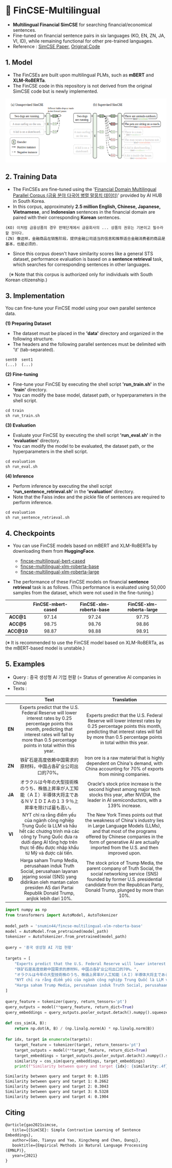 # 🍊 FinCSE-Multilingual
- **Multilingual Financial SimCSE** for searching financial/economical sentences.
- Fine-tuned on financial sentence pairs in six languages (KO, EN, ZN, JA, VI, ID), while remaining functional for other pre-trained languages.
- Reference : [SimCSE Paper](https://aclanthology.org/2021.emnlp-main.552/), [Original Code](https://github.com/princeton-nlp/SimCSE)


## 1. Model
- The FinCSEs are built upon multilingual PLMs, such as **mBERT** and **XLM-RoBERTa**.
- The FinCSE code in this repository is not derived from the original SimCSE code but is newly implemented.

<img src="simcse.PNG" alt="example image" width="600" height="200"/>

## 2. Training Data
- The FinCSEs are fine-tuned using the '[Financial Domain Multilingual Parallel Corpus (금융 분야 다국어 병렬 말뭉치 데이터)](https://aihub.or.kr/aihubdata/data/view.do?currMenu=&topMenu=&aihubDataSe=data&dataSetSn=71782)' provided by AI HUB in South Korea.
- In this corpus, approximately **2.5 million English, Chinese, Japanese, Vietnamese**, and **Indonesian** sentences in the financial domain are paired with their corresponding **Korean** sentences.
```
(KO) 이처럼 금융상품의 경우 판매단계에서 금융회사의 ... 상품의 권유는 기본이고 필수라 할 것이다.
(ZN) 像这样，金融商品在销售阶段，提供金融公司适当的信息和推荐适合金融消费者的商品是基本，也是必须的.
```
- Since this corpus doesn't have similarity scores like a general STS dataset, performance evaluation is based on a **sentence retrieval** task, which searches for corresponding sentences in other languages.

&nbsp;&nbsp; (※ Note that this corpus is authorized only for individuals with South Korean citizenship.)


## 3. Implementation
You can fine-tune your FinCSE model using your own parallel sentence data.

**(1) Preparing Dataset**
- The dataset must be placed in the **'data'** directory and organized in the following structure.
- The headers and the following parallel sentences must be delimited with '\t' (tab-separated).
```
sent0  sent1
(...)  (...)
```

**(2) Fine-tuning**
- Fine-tune your FinCSE by executing the shell script **'run_train.sh'** in the **'train'** directory.
- You can modify the base model, dataset path, or hyperparameters in the shell script.
```
cd train
sh run_train.sh
```

**(3) Evaluation**
- Evaluate your FinCSE by executing the shell script **'run_eval.sh'** in the **'evaluation'** directory.
- You can modify the model to be evaluated, the dataset path, or the hyperparameters in the shell script.
```
cd evaluation
sh run_eval.sh
```

**(4) Inference**
- Perform inference by executing the shell script **'run_sentence_retrieval.sh'** in the **'evaluation'** directory.
- Note that the Faiss index and the pickle file of sentences are required to perform inference.
```
cd evaluation
sh run_sentence_retrieval.sh
```

## 4. Checkpoints
- You can use FinCSE models based on mBERT and XLM-RoBERTa by downloading them from **HuggingFace**.
  - [fincse-multilingual-bert-cased](https://huggingface.co/snumin44/fincse-multilingual-bert-cased)  
  - [fincse-multilingual-xlm-roberta-base](fincse-multilingual-xlm-roberta-base)
  - [fincse-multilingual-xlm-roberta-large](https://huggingface.co/snumin44/fincse-multilingual-xlm-roberta-large)

- The performance of these FinCSE models on financial **sentence retrieval** task is as follows. (This performance is evaluated using 50,000 samples from the dataset, which were not used in the fine-tuning.)

||FinCSE-mbert-cased|FinCSE-xlm-roberta-base|FinCSE-xlm-roberta-large|
|:---:|:---:|:---:|:---:|
|**ACC@1**|97.14|97.24|97.75|
|**ACC@5**|98.75|98.76|98.86|
|**ACC@10**|98.87|98.88|98.91|

(※ It is recommended to use the FinCSE model based on XLM-RoBERTa, as the mBERT-based model is unstable.)


## 5. Examples
- Query : 중국 생성형 AI 기업 현황 (= Status of generative AI companies in China)
- Texts :

||Text|Translation|
|:---:|:---:|:---:|
|**EN**|Experts predict that the U.S. Federal Reserve will lower interest rates by 0.25 percentage points this month, predicting that interest rates will fall by more than 0.5 percentage points in total within this year.|Experts predict that the U.S. Federal Reserve will lower interest rates by 0.25 percentage points this month, predicting that interest rates will fall by more than 0.5 percentage points in total within this year.|
|**ZN**|铁矿石是高度依赖中国需求的原材料，中国占各矿业公司出口的70%。|Iron ore is a raw material that is highly dependent on China's demand, with China accounting for 70% of exports from mining companies.|
|**JA**|オラクルは今年の大型技術株のうち、株価上昇率が人工知能（ＡＩ）半導体大将主であるＮＶＩＤＩＡの１３９％上昇率を除けば最も高い。|Oracle's stock price increase is the second highest among major tech stocks this year, after NVIDIA, the leader in AI semiconductors, with a 139% increase.|
|**VI**|NYT chỉ ra rằng điểm yếu của ngành công nghiệp Trung Quốc là LLM và hầu hết các chương trình mà các công ty Trung Quốc đưa ra dưới dạng AI tổng hợp trên thực tế đều được nhập khẩu từ Mỹ và được cải tiến.|The New York Times points out that the weakness of China's industry lies in Large Language Models (LLMs), and that most of the programs offered by Chinese companies in the form of generative AI are actually imported from the U.S. and then improved upon.|
|**ID**|Harga saham Trump Media, perusahaan induk Truth Social, perusahaan layanan jejaring sosial (SNS) yang didirikan oleh mantan calon presiden AS dari Partai Republik Donald Trump, anjlok lebih dari 10%.|The stock price of Trump Media, the parent company of Truth Social, the social networking service (SNS) founded by former U.S. presidential candidate from the Republican Party, Donald Trump, plunged by more than 10%.|
  


```python
import numpy as np
from transformers import AutoModel, AutoTokenizer

model_path = 'snumin44/fincse-multilingual-xlm-roberta-base'
model = AutoModel.from_pretrained(model_path)
tokenizer = AutoTokenizer.from_pretrained(model_path)

query = '중국 생성형 AI 기업 현황'

targets = [
    "Experts predict that the U.S. Federal Reserve will lower interest rates by 0.25 percentage points this month, predicting that interest rates will fall by more than 0.5 percentage points in total within this year.",
    "铁矿石是高度依赖中国需求的原材料，中国占各矿业公司出口的70%。",
    "オラクルは今年の大型技術株のうち、株価上昇率が人工知能（ＡＩ）半導体大将主であるＮＶＩＤＩＡの１３９％上昇率を除けば最も高い。",
    "NYT chỉ ra rằng điểm yếu của ngành công nghiệp Trung Quốc là LLM và hầu hết các chương trình mà các công ty Trung Quốc đưa ra dưới dạng AI tổng hợp trên thực tế đều được nhập khẩu từ Mỹ và được cải tiến.",
    "Harga saham Trump Media, perusahaan induk Truth Social, perusahaan layanan jejaring sosial (SNS) yang didirikan oleh mantan calon presiden AS dari Partai Republik Donald Trump, anjlok lebih dari 10%."
]

query_feature = tokenizer(query, return_tensors='pt')
query_outputs = model(**query_feature, return_dict=True)
query_embeddings = query_outputs.pooler_output.detach().numpy().squeeze()

def cos_sim(A, B):
    return np.dot(A, B) / (np.linalg.norm(A) * np.linalg.norm(B))

for idx, target in enumerate(targets):
    target_feature = tokenizer(target, return_tensors='pt')
    target_outputs = model(**target_feature, return_dict=True)
    target_embeddings = target_outputs.pooler_output.detach().numpy().squeeze()
    similarity = cos_sim(query_embeddings, target_embeddings)
    print(f"Similarity between query and target {idx}: {similarity:.4f}")
```
```
Similarity between query and target 0: 0.1105
Similarity between query and target 1: 0.2662
Similarity between query and target 2: 0.3043
Similarity between query and target 3: 0.5328
Similarity between query and target 4: 0.1904
```

## Citing
```
@article{gao2021simcse,
   title={{SimCSE}: Simple Contrastive Learning of Sentence Embeddings},
   author={Gao, Tianyu and Yao, Xingcheng and Chen, Danqi},
   booktitle={Empirical Methods in Natural Language Processing (EMNLP)},
   year={2021}
}
```
